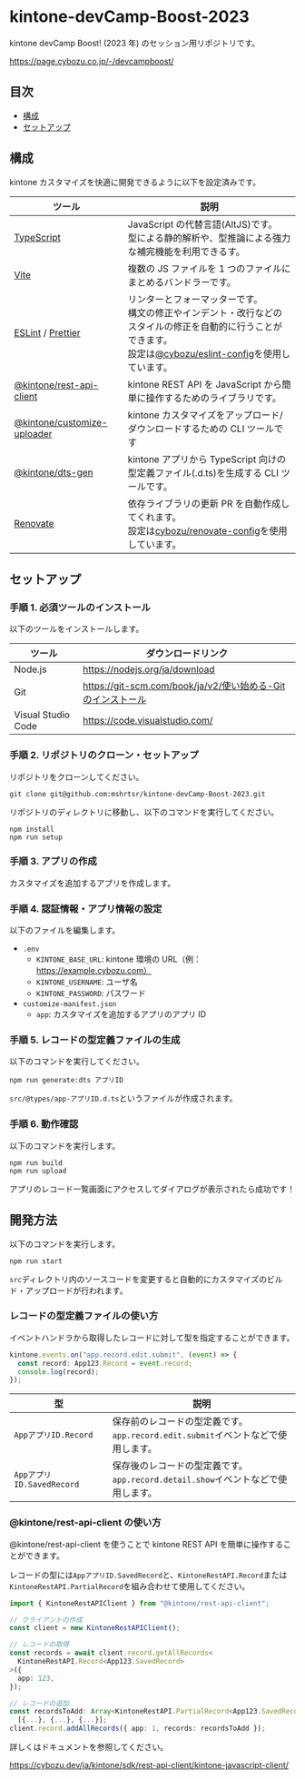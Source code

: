 # kintone-devCamp-Boost-2023

kintone devCamp Boost! (2023 年) のセッション用リポジトリです。

https://page.cybozu.co.jp/-/devcampboost/

## 目次

- [構成](#構成)
- [セットアップ](#セットアップ)

## 構成

kintone カスタマイズを快適に開発できるように以下を設定済みです。

| ツール                                                                                   | 説明                                                                                                                                                                                                                                            |
| ---------------------------------------------------------------------------------------- | ----------------------------------------------------------------------------------------------------------------------------------------------------------------------------------------------------------------------------------------------- |
| [TypeScript](https://www.typescriptlang.org/)                                            | JavaScript の代替言語(AltJS)です。<br>型による静的解析や、型推論による強力な補完機能を利用できるす。                                                                                                                                            |
| [Vite](https://vitejs.dev/)                                                              | 複数の JS ファイルを 1 つのファイルにまとめるバンドラーです。                                                                                                                                                                                   |
| [ESLint](https://eslint.org/) / [Prettier](https://prettier.io/)                         | リンターとフォーマッターです。<br/>構文の修正やインデント・改行などのスタイルの修正を自動的に行うことができます。<br/>設定は[@cybozu/eslint-config](https://cybozu.dev/ja/kintone/sdk/development-environment/eslint-config/)を使用しています。 |
| [@kintone/rest-api-client](https://www.npmjs.com/package/@kintone/rest-api-client)       | kintone REST API を JavaScript から簡単に操作するためのライブラリです。                                                                                                                                                                         |
| [@kintone/customize-uploader](https://www.npmjs.com/package/@kintone/customize-uploader) | kintone カスタマイズをアップロード/ダウンロードするための CLI ツールです                                                                                                                                                                        |
| [@kintone/dts-gen](https://www.npmjs.com/package/@kintone/dts-gen)                       | kintone アプリから TypeScript 向けの型定義ファイル(.d.ts)を生成する CLI ツールです。                                                                                                                                                            |
| [Renovate](https://github.com/marketplace/renovate)                                      | 依存ライブラリの更新 PR を自動作成してくれます。<br>設定は[cybozu/renovate-config](https://github.com/cybozu/renovate-config)を使用しています。                                                                                                 |

## セットアップ

### 手順 1. 必須ツールのインストール

以下のツールをインストールします。

| ツール             | ダウンロードリンク                                                                                                                                                                                              |
| ------------------ | --------------------------------------------------------------------------------------------------------------------------------------------------------------------------------------------------------------- |
| Node.js            | https://nodejs.org/ja/download                                                                                                                                                                                  |
| Git                | [https://git-scm.com/book/ja/v2/使い始める-Git のインストール](https://git-scm.com/book/ja/v2/%E4%BD%BF%E3%81%84%E5%A7%8B%E3%82%81%E3%82%8B-Git%E3%81%AE%E3%82%A4%E3%83%B3%E3%82%B9%E3%83%88%E3%83%BC%E3%83%AB) |
| Visual Studio Code | https://code.visualstudio.com/                                                                                                                                                                                  |

### 手順 2. リポジトリのクローン・セットアップ

リポジトリをクローンしてください。

```shell
git clone git@github.com:mshrtsr/kintone-devCamp-Boost-2023.git
```

リポジトリのディレクトリに移動し、以下のコマンドを実行してください。

```shell
npm install
npm run setup
```

### 手順 3. アプリの作成

カスタマイズを追加するアプリを作成します。

### 手順 4. 認証情報・アプリ情報の設定

以下のファイルを編集します。

- `.env`
  - `KINTONE_BASE_URL`: kintone 環境の URL（例：https://example.cybozu.com）
  - `KINTONE_USERNAME`: ユーザ名
  - `KINTONE_PASSWORD`: パスワード
- `customize-manifest.json`
  - `app`: カスタマイズを追加するアプリのアプリ ID

### 手順 5. レコードの型定義ファイルの生成

以下のコマンドを実行してください。

```shell
npm run generate:dts アプリID
```

`src/@types/app-アプリID.d.ts`というファイルが作成されます。

### 手順 6. 動作確認

以下のコマンドを実行します。

```shell
npm run build
npm run upload
```

アプリのレコード一覧画面にアクセスしてダイアログが表示されたら成功です！

## 開発方法

以下のコマンドを実行します。

```shell
npm run start
```

`src`ディレクトリ内のソースコードを変更すると自動的にカスタマイズのビルド・アップロードが行われます。

### レコードの型定義ファイルの使い方

イベントハンドラから取得したレコードに対して型を指定することができます。

```typescript
kintone.events.on("app.record.edit.submit", (event) => {
  const record: App123.Record = event.record;
  console.log(record);
});
```

| 型                        | 説明                                                                                 |
| ------------------------- | ------------------------------------------------------------------------------------ |
| `AppアプリID.Record`      | 保存前のレコードの型定義です。<br>`app.record.edit.submit`イベントなどで使用します。 |
| `AppアプリID.SavedRecord` | 保存後のレコードの型定義です。<br>`app.record.detail.show`イベントなどで使用します。 |

### @kintone/rest-api-client の使い方

@kintone/rest-api-client を使うことで kintone REST API を簡単に操作することができます。

レコードの型には`AppアプリID.SavedRecord`と、`KintoneRestAPI.Record`または`KintoneRestAPI.PartialRecord`を組み合わせて使用してください。

```typescript
import { KintoneRestAPIClient } from "@kintone/rest-api-client";

// クライアントの作成
const client = new KintoneRestAPIClient();

// レコードの取得
const records = await client.record.getAllRecords<
  KintoneRestAPI.Record<App123.SavedRecord>
>({
  app: 123,
});

// レコードの追加
const recordsToAdd: Array<KintoneRestAPI.PartialRecord<App123.SavedRecord>> =
  [{...}, {...}, {...}];
client.record.addAllRecords({ app: 1, records: recordsToAdd });
```

詳しくはドキュメントを参照してください。

https://cybozu.dev/ja/kintone/sdk/rest-api-client/kintone-javascript-client/
